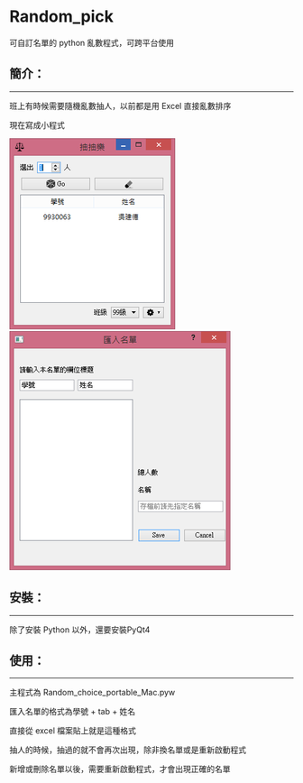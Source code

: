 Random_pick
===========

可自訂名單的 python 亂數程式，可跨平台使用

簡介：
---
-----------------------------------

班上有時候需要隨機亂數抽人，以前都是用 Excel 直接亂數排序

現在寫成小程式


![github](https://github.com/wlhunag/Random_pick/raw/win/icons/Random-Demo.png "亂數主畫面")
![github](https://github.com/wlhunag/Random_pick/raw/win/icons/import_Demo.png "匯入畫面")

安裝：
---
-----------------------------------

除了安裝 Python 以外，還要安裝PyQt4 


使用：
---
-----------------------------------

主程式為 Random_choice_portable_Mac.pyw


匯入名單的格式為學號 + tab + 姓名

直接從 excel 檔案貼上就是這種格式

抽人的時候，抽過的就不會再次出現，除非換名單或是重新啟動程式

新增或刪除名單以後，需要重新啟動程式，才會出現正確的名單

